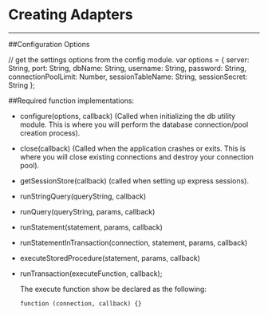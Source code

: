 Creating Adapters
====================================================================
____________________________________________________________________

##Configuration Options

  // get the settings options from the config module.
  var options = {
    server: String,
    port: String,
    dbName: String,
    username: String,
    password: String,
    connectionPoolLimit: Number,
    sessionTableName: String,
    sessionSecret: String
  };


##Required function implementations:

  - configure(options, callback) (Called when initializing the db utility module. This is where you will perform the database connection/pool creation process).
  - close(callback) (Called when the application crashes or exits. This is where you will close existing connections and destroy your connection pool).
  - getSessionStore(callback) (called when setting up express sessions).
  - runStringQuery(queryString, callback)
  - runQuery(queryString, params, callback)
  - runStatement(statement, params, callback)
  - runStatementInTransaction(connection, statement, params, callback)
  - executeStoredProcedure(statement, params, callback)
  - runTransaction(executeFunction, callback);

    The execute function show be declared as the following:

        function (connection, callback) {}